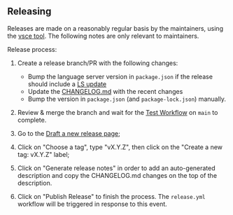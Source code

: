 ## Releasing

Releases are made on a reasonably regular basis by the maintainers, using the [vsce tool](https://github.com/microsoft/vscode-vsce). The following notes are only relevant to maintainers.

Release process:

1. Create a release branch/PR with the following changes:

   - Bump the language server version in `package.json` if the release should include a [LS update](https://github.com/opentofu/tofu-ls/releases)
   - Update the [CHANGELOG.md](../CHANGELOG.md) with the recent changes
   - Bump the version in `package.json` (and `package-lock.json`) manually.
1. Review & merge the branch and wait for the [Test Workflow](https://github.com/opentofu/vscode-opentofu/actions/workflows/test.yml) on `main` to complete.
1. Go to the [Draft a new release page](https://github.com/opentofu/vscode-opentofu/releases/new);
1. Click on "Choose a tag", type "vX.Y.Z", then click on the "Create a new tag: vX.Y.Z" label;
1. Click on "Generate release notes" in order to add an auto-generated description and copy the CHANGELOG.md changes on the top of the description.
1. Click on "Publish Release" to finish the process. The `release.yml` workflow
will be triggered in response to this event.

